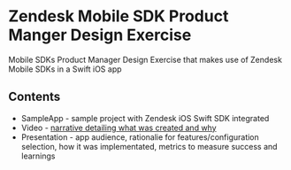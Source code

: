 # Zendesk Mobile SDK Product Manger Design Exercise

Mobile SDKs Product Manager Design Exercise that makes use of Zendesk Mobile SDKs in a Swift iOS app 

## Contents
 * SampleApp - sample project with Zendesk iOS Swift SDK integrated
 * Video - [narrative detailing what was created and why](https://drive.google.com/open?id=0BwrwUDaqKlqNSWVBdXZBVUxtazQ)
 * Presentation - app audience, rationalie for features/configuration selection, how it was implementated, metrics to measure success and learnings
